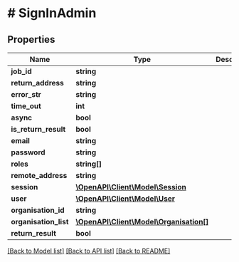 # # SignInAdmin

## Properties

Name | Type | Description | Notes
------------ | ------------- | ------------- | -------------
**job_id** | **string** |  |
**return_address** | **string** |  |
**error_str** | **string** |  |
**time_out** | **int** |  |
**async** | **bool** |  |
**is_return_result** | **bool** |  |
**email** | **string** |  |
**password** | **string** |  |
**roles** | **string[]** |  |
**remote_address** | **string** |  |
**session** | [**\OpenAPI\Client\Model\Session**](Session.md) |  |
**user** | [**\OpenAPI\Client\Model\User**](User.md) |  |
**organisation_id** | **string** |  |
**organisation_list** | [**\OpenAPI\Client\Model\Organisation[]**](Organisation.md) |  |
**return_result** | **bool** |  | [optional]

[[Back to Model list]](../../README.md#models) [[Back to API list]](../../README.md#endpoints) [[Back to README]](../../README.md)
